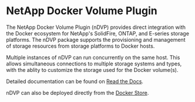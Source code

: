 # NetApp Docker Volume Plugin

The NetApp Docker Volume Plugin (nDVP) provides direct integration with the Docker ecosystem for NetApp's SolidFire, ONTAP, and E-series storage platforms. The nDVP package supports the provisioning and management of storage resources from  storage platforms to Docker hosts.

Multiple instances of nDVP can run concurrently on the same host.  This allows simultaneous connections to multiple storage systems and types, with the ablity to customize the storage used for the Docker volume(s).

Detailed documentation can be found on [Read the Docs](http://netappdvp.readthedocs.io/en/latest/).

nDVP can also be deployed directly from the [Docker Store](https://store.docker.com/plugins/netapp-docker-volume-plugin-ndvp).
